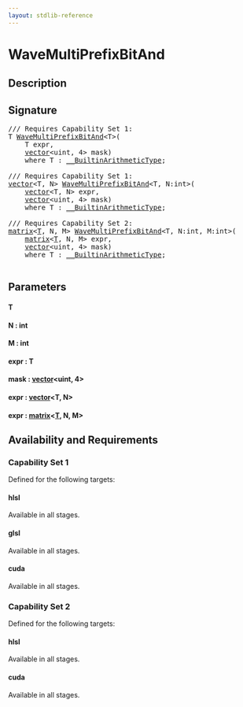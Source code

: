 ```yaml
---
layout: stdlib-reference
---
```


# WaveMultiPrefixBitAnd

## Description





## Signature 

<pre>
/// Requires Capability Set 1:
T <a href="/stdlib-reference/global-decls/WaveMultiPrefixBitAnd">WaveMultiPrefixBitAnd</a>&lt;T&gt;(
    T <span class='code_param'>expr</span>,
    <a href="/stdlib-reference/types/vector/index" class="code_type">vector</a>&lt;<span class="code_keyword">uint</span>, 4&gt; <span class='code_param'>mask</span>)
    <span class='code_keyword'>where</span> T : <a href="/stdlib-reference/interfaces/BuiltinArithmeticType/index" class="code_type">__BuiltinArithmeticType</a>;

/// Requires Capability Set 1:
<a href="/stdlib-reference/types/vector/index" class="code_type">vector</a>&lt;T, N&gt; <a href="/stdlib-reference/global-decls/WaveMultiPrefixBitAnd">WaveMultiPrefixBitAnd</a>&lt;T, N:<span class="code_keyword">int</span>&gt;(
    <a href="/stdlib-reference/types/vector/index" class="code_type">vector</a>&lt;T, N&gt; <span class='code_param'>expr</span>,
    <a href="/stdlib-reference/types/vector/index" class="code_type">vector</a>&lt;<span class="code_keyword">uint</span>, 4&gt; <span class='code_param'>mask</span>)
    <span class='code_keyword'>where</span> T : <a href="/stdlib-reference/interfaces/BuiltinArithmeticType/index" class="code_type">__BuiltinArithmeticType</a>;

/// Requires Capability Set 2:
<a href="/stdlib-reference/types/matrix/index" class="code_type">matrix</a>&lt;<a href="/stdlib-reference/types/matrix/T" class="code_type">T</a>, N, M&gt; <a href="/stdlib-reference/global-decls/WaveMultiPrefixBitAnd">WaveMultiPrefixBitAnd</a>&lt;T, N:<span class="code_keyword">int</span>, M:<span class="code_keyword">int</span>&gt;(
    <a href="/stdlib-reference/types/matrix/index" class="code_type">matrix</a>&lt;<a href="/stdlib-reference/types/matrix/T" class="code_type">T</a>, N, M&gt; <span class='code_param'>expr</span>,
    <a href="/stdlib-reference/types/vector/index" class="code_type">vector</a>&lt;<span class="code_keyword">uint</span>, 4&gt; <span class='code_param'>mask</span>)
    <span class='code_keyword'>where</span> T : <a href="/stdlib-reference/interfaces/BuiltinArithmeticType/index" class="code_type">__BuiltinArithmeticType</a>;

</pre>

## Parameters

#### T
#### N  : int
#### M  : int
#### expr  : T
#### mask  : [vector](/stdlib-reference/types/vector/index)\<uint, 4\>
#### expr  : [vector](/stdlib-reference/types/vector/index)\<T, N\>
#### expr  : [matrix](/stdlib-reference/types/matrix/index)\<[T](/stdlib-reference/types/matrix/T), N, M\>

## Availability and Requirements

### Capability Set 1

Defined for the following targets:

#### hlsl
Available in all stages.

#### glsl
Available in all stages.

#### cuda
Available in all stages.


### Capability Set 2

Defined for the following targets:

#### hlsl
Available in all stages.

#### cuda
Available in all stages.



